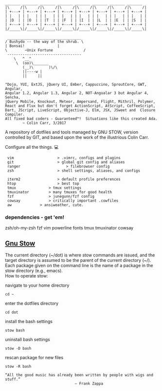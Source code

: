 
```
_______ _______ _______ _______ _______ _______ _______ _______
|\     /|\     /|\     /|\     /|\     /|\     /|\     /|\     /|
| +---+ | +---+ | +---+ | +---+ | +---+ | +---+ | +---+ | +---+ |
| |   | | |   | | |   | | |   | | |   | | |   | | |   | | |   | |
| |D  | | |O  | | |T  | | |F  | | |I  | | |L  | | |E  | | |S  | |
| +---+ | +---+ | +---+ | +---+ | +---+ | +---+ | +---+ | +---+ |
|/_____\|/_____\|/_____\|/_____\|/_____\|/_____\|/_____\|/_____\|

```

	 __________________________________
	/ Bushydo -- the way of the shrub. \
	| Bonsai! 			    |
	\        ~Unix Fortune              /
	 ----------------------------------
		\   ^__^
		 \  (oo)\_______
		    (__)\       )\/\
			||----w |
			||     ||

	"Dojo, YUI, ExtJS, jQuery UI, Ember, Cappuccino, SproutCore, GWT, Angular, 
	Angular 1.2, Angular 1.3, Angular 2, NOT-Angualar 3 but Angular 4, Sencha, 
	jQuery Mobile, Knockout, Meteor, Ampersand, Flight, Mithril, Polymer, 
	React and Flux but don't forget ActionScript, AtScript, CoffeeScript, 
	Dart, JScript, LiveScript, Objective-J, Elm, JSX, JSweet and  Closure Compiler.
	All fixed bad coders - Guaranteed™!  Situations like this created Ada.
			~ Colin Carr, 3/2017

  
A repository of dotfiles and tools managed by GNU STOW, version controlled by GIT, and based upon the work of the illustrious Colin Carr. 

Configure all the things. 💻

```
 vim          			> .vimrc, configs and plugins
 git            		> global git config and aliases
 ranger             		> filebrowser config
 zsh           			> shell settings, aliases, and configs

 iterm2         		> default profile preferences
 htop           		> best top
 tmux				> tmux settings
 tmuxinator			> many tmuxes for good health
 fzf				> junegunn/fzf config
 cowsay				> critically important .cowfiles
 aw				> ansiweather, cute.

```


### dependencies - get 'em! ###

zsh/oh-my-zsh
fzf
vim
powerline fonts
tmux
tmuxinator
cowsay


[Gnu Stow](http://www.gnu.org/software/stow/manual/stow.html)
-------------------------------------------------------------
The current directory (~/dot) is where stow commands are issued, and the target directory is assumed to be the parent of the current directory (~/). Each package given on the command line is the name of a package in the stow directory (e.g., emacs).  
How to operate stow:

navigate to your home directory

`cd ~`

enter the dotfiles directory

`cd dot`

install the bash settings

`stow bash`

uninstall bash settings

`stow -D bash`

rescan package for new files

`stow -R bash`



	“All the good music has already been written by people with wigs and stuff.” 
		                            ― Frank Zappa




